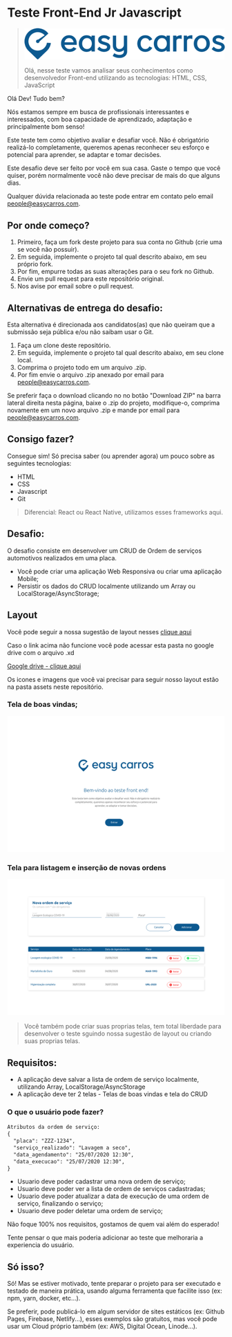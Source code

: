 # Teste Front-End Jr Javascript

> [![Logo Easy Carros](./assets/easy-carros-logo.png)](https://easycarros.com/)
>
> Olá, nesse teste vamos analisar seus conhecimentos como desenvolvedor Front-end utilizando as tecnologias: HTML, CSS, JavaScript

Olá Dev! Tudo bem?

Nós estamos sempre em busca de profissionais interessantes e interessados, com boa capacidade de aprendizado, adaptação e principalmente bom senso!

Este teste tem como objetivo avaliar e desafiar você. Não é obrigatório realizá-lo completamente, queremos apenas reconhecer seu esforço e potencial para aprender, se adaptar e tomar decisões.

Este desafio deve ser feito por você em sua casa. Gaste o tempo que você quiser, porém normalmente você não deve precisar de mais do que alguns dias.

Qualquer dúvida relacionada ao teste pode entrar em contato pelo email people@easycarros.com.

## Por onde começo?

1. Primeiro, faça um fork deste projeto para sua conta no Github (crie uma se você não possuir).
2. Em seguida, implemente o projeto tal qual descrito abaixo, em seu próprio fork.
3. Por fim, empurre todas as suas alterações para o seu fork no Github.
4. Envie um pull request para este repositório original.
5. Nos avise por email sobre o pull request.

## Alternativas de entrega do desafio:

Esta alternativa é direcionada aos candidatos(as) que não queiram que a submissão seja pública e/ou não saibam usar o Git.

1. Faça um clone deste repositório.
2. Em seguida, implemente o projeto tal qual descrito abaixo, em seu clone local.
3. Comprima o projeto todo em um arquivo .zip.
4. Por fim envie o arquivo .zip anexado por email para people@easycarros.com.

Se preferir faça o download clicando no no botão "Download ZIP" na barra lateral direita nesta página, baixe o .zip do projeto, modifique-o, comprima novamente em um novo arquivo .zip e mande por email para people@easycarros.com.

## Consigo fazer?

Consegue sim! Só precisa saber (ou aprender agora) um pouco sobre as seguintes tecnologias:

- HTML
- CSS
- Javascript
- Git

> Diferencial: React ou React Native, utilizamos esses frameworks aqui.

## Desafio:

O desafio consiste em desenvolver um CRUD de Ordem de serviços automotivos realizados em uma placa.

- Você pode criar uma aplicação Web Responsiva ou criar uma aplicação Mobile;
- Persistir os dados do CRUD localmente utilizando um Array ou LocalStorage/AsyncStorage;

## Layout

Você pode seguir a nossa sugestão de layout nesses [clique aqui](https://xd.adobe.com/view/fd762ae3-ba7d-43a5-9c45-3c51cdb17978-a825/)

Caso o link acima não funcione você pode acessar esta pasta no google drive com o arquivo .xd

[Google drive - clique aqui](https://drive.google.com/drive/folders/1MRGb6owzQzL4_4gGwe2LXkpqgJTcX8G_?usp=sharing)

Os icones e imagens que você vai precisar para seguir nosso layout estão na pasta assets neste repositório.

### Tela de boas vindas;

![Tela Boas Vindas](./assets/FRONT01.png)

### Tela para listagem e inserção de novas ordens

![Tela Boas Vindas](./assets/FRONT02.png)

> Você também pode criar suas proprias telas, tem total liberdade para desenvolver o teste sguindo nossa sugestão de layout ou criando suas proprias telas.

## Requisitos:

- A aplicação deve salvar a lista de ordem de serviço localmente, utilizando Array, LocalStorage/AsyncStorage
- A aplicação deve ter 2 telas - Telas de boas vindas e tela do CRUD

### O que o usuário pode fazer?

```
Atributos da ordem de serviço:
{
  "placa": "ZZZ-1234",
  "serviço_realizado": "Lavagem a seco",
  "data_agendamento": "25/07/2020 12:30",
  "data_execucao": "25/07/2020 12:30",
}
```

- Usuario deve poder cadastrar uma nova ordem de serviço;
- Usuario deve poder ver a lista de ordem de serviços cadastradas;
- Usuario deve poder atualizar a data de execução de uma ordem de serviço, finalizando o serviço;
- Usuario deve poder deletar uma ordem de serviço;

Não foque 100% nos requisitos, gostamos de quem vai além do esperado!

Tente pensar o que mais poderia adicionar ao teste que melhoraria a experiencia do usuário.

## Só isso?

Só! Mas se estiver motivado, tente preparar o projeto para ser executado e testado de maneira prática, usando alguma ferramenta que facilite isso (ex: npm, yarn, docker, etc...).

Se preferir, pode publicá-lo em algum servidor de sites estáticos (ex: Github Pages, Firebase, Netlify...), esses exemplos são gratuitos, mas você pode usar um Cloud próprio também (ex: AWS, Digital Ocean, Linode...).
